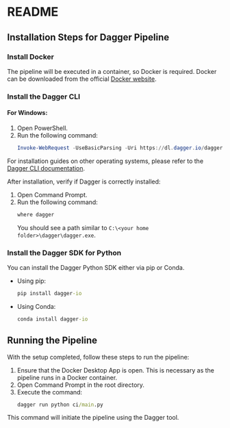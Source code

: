 # README

## Installation Steps for Dagger Pipeline

### Install Docker

The pipeline will be executed in a container, so Docker is required. Docker can be downloaded from the official [Docker website](https://www.docker.com/).

### Install the Dagger CLI

#### For Windows:
1. Open PowerShell.
2. Run the following command:
   ```powershell
   Invoke-WebRequest -UseBasicParsing -Uri https://dl.dagger.io/dagger/install.ps1 | Invoke-Expression
   ```

For installation guides on other operating systems, please refer to the [Dagger CLI documentation](https://docs.dagger.io/cli/465058/install/).

After installation, verify if Dagger is correctly installed:
1. Open Command Prompt.
2. Run the following command:
   ```cmd
   where dagger
   ```
   You should see a path similar to `C:\<your home folder>\dagger\dagger.exe`.

### Install the Dagger SDK for Python

You can install the Dagger Python SDK either via pip or Conda.

- Using pip:
  ```cmd
  pip install dagger-io
  ```
- Using Conda:
  ```cmd
  conda install dagger-io
  ```

## Running the Pipeline

With the setup completed, follow these steps to run the pipeline:

1. Ensure that the Docker Desktop App is open. This is necessary as the pipeline runs in a Docker container.
2. Open Command Prompt in the root directory.
3. Execute the command:
   ```cmd
   dagger run python ci/main.py
   ```

This command will initiate the pipeline using the Dagger tool.

